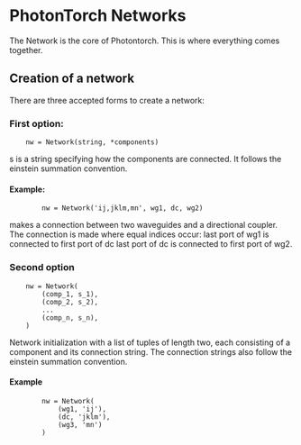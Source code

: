 # PhotonTorch Networks

The Network is the core of Photontorch. This is where everything comes together.

## Creation of a network

There are three accepted forms to create a network:

### First option:
```
    nw = Network(string, *components)
```
s is a string specifying how the components are connected. It follows
the einstein summation convention.

#### Example:
```
        nw = Network('ij,jklm,mn', wg1, dc, wg2)
```
makes a connection between two waveguides and a directional coupler.
The connection is made where equal indices occur:
    last port of wg1 is connected to first port of dc
    last port of dc is connected to first port of wg2.

### Second option
```
    nw = Network(
        (comp_1, s_1),
        (comp_2, s_2),
        ...
        (comp_n, s_n),
    )
```
Network initialization with a list of tuples of length two, each consisting of
a component and its connection string. The connection strings also follow the
einstein summation convention.

#### Example
```
        nw = Network(
            (wg1, 'ij'),
            (dc, 'jklm'),
            (wg3, 'mn')
        )
```
